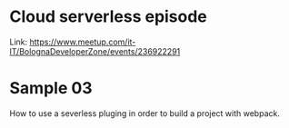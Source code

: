# Cloud serverless episode

Link: https://www.meetup.com/it-IT/BolognaDeveloperZone/events/236922291

# Sample 03 #

How to use a severless pluging in order to build a project with webpack. 